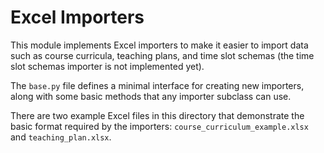 # Excel Importers

This module implements Excel importers to make it easier to import data such as course
curricula, teaching plans, and time slot schemas (the time slot schemas importer is not implemented yet).

The `base.py` file defines a minimal interface for creating new importers, along with some basic methods
that any importer subclass can use.

There are two example Excel files in this directory that demonstrate the basic format required
by the importers: `course_curriculum_example.xlsx` and `teaching_plan.xlsx`.
